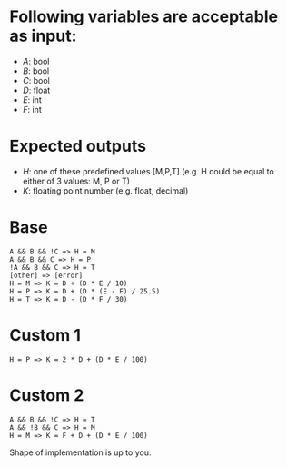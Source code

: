 
# Following variables are acceptable as input:
- *A*: bool
- *B*: bool
- *C*: bool
- *D*: float
- *E*: int
- *F*: int 

# Expected outputs
- *H*: one of these predefined values [M,P,T] (e.g. H could be equal to either of 3
values: M, P or T)
- *K*: floating point number (e.g. float, decimal) 

# Base 

```
A && B && !C => H = M
A && B && C => H = P
!A && B && C => H = T
[other] => [error]
H = M => K = D + (D * E / 10)
H = P => K = D + (D * (E - F) / 25.5)
H = T => K = D - (D * F / 30)
```

# Custom 1 

```
H = P => K = 2 * D + (D * E / 100)
```

# Custom 2 

```
A && B && !C => H = T
A && !B && C => H = M
H = M => K = F + D + (D * E / 100)
```

Shape of implementation is up to you. 